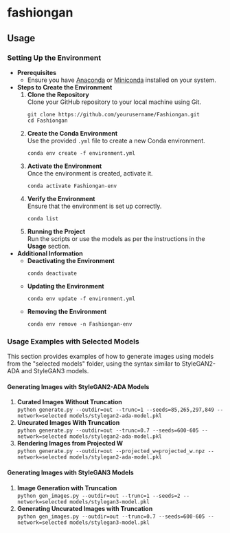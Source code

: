 # fashiongan

## Usage

<h3>Setting Up the Environment</h3>

<ul>
  <li><strong>Prerequisites</strong>
    <ul>
      <li>Ensure you have <a href="https://www.anaconda.com/products/distribution">Anaconda</a> or <a href="https://docs.conda.io/en/latest/miniconda.html">Miniconda</a> installed on your system.</li>
    </ul>
  </li>

  <li><strong>Steps to Create the Environment</strong>
    <ol>
      <li><strong>Clone the Repository</strong><br>
        Clone your GitHub repository to your local machine using Git.<br>
        <pre><code>git clone https://github.com/yourusername/Fashiongan.git
cd Fashiongan</code></pre>
      </li>
      <li><strong>Create the Conda Environment</strong><br>
        Use the provided <code>.yml</code> file to create a new Conda environment.<br>
        <pre><code>conda env create -f environment.yml</code></pre>
      </li>
      <li><strong>Activate the Environment</strong><br>
        Once the environment is created, activate it.<br>
        <pre><code>conda activate Fashiongan-env</code></pre>
      </li>
      <li><strong>Verify the Environment</strong><br>
        Ensure that the environment is set up correctly.<br>
        <pre><code>conda list</code></pre>
      </li>
      <li><strong>Running the Project</strong><br>
        Run the scripts or use the models as per the instructions in the <strong>Usage</strong> section.<br>
      </li>
    </ol>
  </li>

  <li><strong>Additional Information</strong>
    <ul>
      <li><strong>Deactivating the Environment</strong><br>
        <pre><code>conda deactivate</code></pre>
      </li>
      <li><strong>Updating the Environment</strong><br>
        <pre><code>conda env update -f environment.yml</code></pre>
      </li>
      <li><strong>Removing the Environment</strong><br>
        <pre><code>conda env remove -n Fashiongan-env</code></pre>
      </li>
    </ul>
  </li>
</ul>

<h3>Usage Examples with Selected Models</h3>
<p>This section provides examples of how to generate images using models from the "selected models" folder, using the syntax similar to StyleGAN2-ADA and StyleGAN3 models.</p>

<h4>Generating Images with StyleGAN2-ADA Models</h4>
<ol>
  <li><strong>Curated Images Without Truncation</strong><br>
    <code>python generate.py --outdir=out --trunc=1 --seeds=85,265,297,849 --network=selected models/stylegan2-ada-model.pkl</code>
  </li>
  <li><strong>Uncurated Images With Truncation</strong><br>
    <code>python generate.py --outdir=out --trunc=0.7 --seeds=600-605 --network=selected models/stylegan2-ada-model.pkl</code>
  </li>
  <li><strong>Rendering Images from Projected W</strong><br>
    <code>python generate.py --outdir=out --projected_w=projected_w.npz --network=selected models/stylegan2-ada-model.pkl</code>
  </li>
</ol>

<h4>Generating Images with StyleGAN3 Models</h4>
<ol>
  <li><strong>Image Generation with Truncation</strong><br>
    <code>python gen_images.py --outdir=out --trunc=1 --seeds=2 --network=selected models/stylegan3-model.pkl</code>
  </li>
  <li><strong>Generating Uncurated Images with Truncation</strong><br>
    <code>python gen_images.py --outdir=out --trunc=0.7 --seeds=600-605 --network=selected models/stylegan3-model.pkl</code>
  </li>
</ol>

